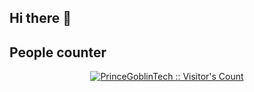 ## Hi there 👋

## People counter
<p align="center">
<a href="https://www.pornhub.com"><img src="https://profile-counter.glitch.me/{JohanMora157}/count.svg" alt="PrinceGoblinTech :: Visitor's Count" /></a>
